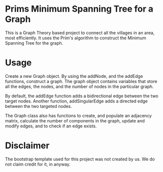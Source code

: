 # Prims Minimum Spanning Tree for a Graph
This is a Graph Theory based project to connect all the villages in an area, most efficiently. It uses the Prim's algorithm to construct the Minimum Spanning Tree for the graph. 

# Usage
Create a new Graph object. By using the addNode, and the addEdge functions, construct a graph.
The graph object contains variables that store all the edges, the nodes, and the number of nodes in the particular graph.

By default, the addEdge function adds a bidirectional edge between the two target nodes. 
Another function, addSingularEdge adds a directed edge between the two targeted nodes.

The Graph class also has functions to create, and populate an adjacency matrix, calculate the number of components in the graph, update and modify edges, and to check if an edge exists.

# Disclaimer
The bootstrap template used for this project was not created by us. We do not claim credit for it, in anyway. 
